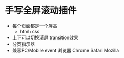 # 手写全屏滚动插件


- 每个页面都是一个屏高
  - html+css
- 上下可以切换滚屏 transition效果
- 分页指示器
- 兼容PC/Mobile event 浏览器 Chrome Safari Mozilla